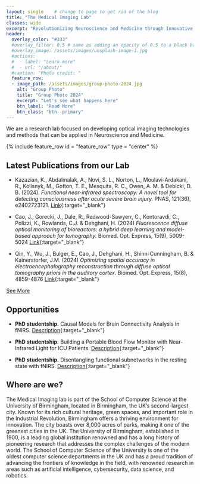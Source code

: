 ```yaml
---
layout: single    # change to page to get rid of the blog
title: "The Medical Imaging Lab"
classes: wide
excerpt: "Revolutionizing Neuroscience and Medicine through Innovative Optical Imaging"
header:
  overlay_color: "#333"
  #overlay_filter: 0.5 # same as adding an opacity of 0.5 to a black background
  #overlay_image: /assets/images/unsplash-image-1.jpg
  #actions:
  #  - label: "Learn more"
  #  - url: "/about/"
  #caption: "Photo credit: "
  feature_row:
  - image_path: /assets/images/group-photo-2024.jpg
    alt: "Group Photo"
    title: "Group Photo 2024"
    excerpt: "Let's see what happens here"
    btn_label: "Read More"
    btn_class: "btn--primary"
---
```



We are a research lab focused on developing optical imaging technologies and methods that can be applied in Neuroscience and Medicine.

{% include feature_row id = "feature_row" type = "center" %}

<!--
## Latest News
Link to blog
-->

## Latest Publications from our Lab
- Kazazian, K., Abdalmalak, A., Novi, S. L., Norton, L., Moulavi-Ardakani, R., Kolisnyk, M., Gofton, T. E., Mesquita, R. C., Owen, A. M. & Debicki, D. B. (2024). *Functional near-infrared spectroscopy: A novel tool for detecting consciousness after acute severe brain injury.* PNAS, 121(36), e2402723121. [Link](https://doi.org/10.1073/pnas.2402723121){:target="_blank"}
  
- Cao, J., Gorecki, J., Dale, R., Redwood-Sawyerr, C., Kontoravdi, C., Polizzi, K., Rowlands, C.J. & Dehghani, H. (2024) *Fluorescence diffuse optical monitoring of bioreactors: a hybrid deep learning and model-based approach for tomography.* Biomed. Opt. Express, 15(9), 5009-5024 [Link](https://doi.org/10.1364/BOE.529884){:target="_blank"}

- Qin, Y., Wu, J., Bulger, E., Cao, J., Dehghani, H., Shinn-Cunningham, B. & Kainerstorfer, J.M. (2024) *Optimizing spatial accuracy in electroencephalography reconstruction through diffuse optical tomography priors in the auditory cortex.* Biomed. Opt. Express, 15(8), 4859-4876 [Link](https://doi.org/10.1364/BOE.531576){:target="_blank"}

[See More](/publications/)


## Opportunities
- **PhD studentship.**  Causal Models for Brain Connectivity Analysis in fNIRS. [Description](https://www.findaphd.com/phds/project/causal-models-for-brain-connectivity-analysis-in-fnirs/?p174706){:target="_blank"}

- **PhD studentship.** Building a Portable Blood Flow Monitor with Near-Infrared Light for ICU Patients. [Description](https://www.findaphd.com/phds/project/building-a-portable-blood-flow-monitor-with-near-infrared-light-for-icu-patients/?p168155){:target="_blank"}

- **PhD studentship.** Disentangling functional subnetworks in the resting state with fNIRS. [Description](https://www.findaphd.com/phds/project/disentangling-functional-subnetworks-in-the-resting-state-with-fnirs/?p168974){:target="_blank"}


## Where are we?
The Medical Imaging lab is part of the School of Computer Science at the University of Birmingham, located in Birmingham, the UK’s second-largest city. Known for its rich cultural heritage, green spaces, and important role in the Industrial Revolution, Birmingham offers a thriving environment for innovation. The city boasts over 8,000 acres of parks, making it one of the greenest cities in the UK. The University of Birmingham, established in 1900, is a leading global institution renowned and has a long history of pioneering research that addresses the complex challenges of the modern world. The School of Computer Science of the University is one of the oldest computer science departments in the UK and has a proud tradition of advancing the frontiers of knowledge in the field, with renowned research in areas such as artificial intelligence, cybersecurity, data science, and robotics.

<!--
<div id="map"></div>

<style>
#map {
  height: 400px;
  width: 100%;
  margin-top: 20px;
}

h4 {
  color: #2c3e50; /* Dark blue */
}

</style>

<script>
  function initMap() {
    var schoolLocation = {lat: 52.4508, lng: -1.9305};
    var map = new google.maps.Map(document.getElementById('map'), {
      zoom: 15,
      center: schoolLocation
    });
    var marker = new google.maps.Marker({
      position: schoolLocation,
      map: map
    });
  }
</script>
<script async defer
src="https://maps.googleapis.com/maps/api/js?key=YOUR_API_KEY&callback=initMap">
</script>
-->